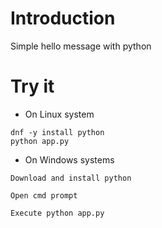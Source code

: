 # Introduction
Simple hello message with python

# Try it
- On Linux system
```
dnf -y install python
python app.py
```

- On Windows systems
```
Download and install python

Open cmd prompt

Execute python app.py
```

